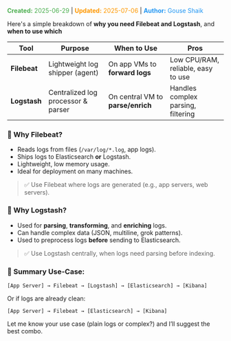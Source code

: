 <span style="color:#4caf50;"><b>Created:</b> 2025-06-29</span> | <span style="color:#ff9800;"><b>Updated:</b> 2025-07-06</span> | <span style="color:#2196f3;"><b>Author:</b> Gouse Shaik</span>

Here's a simple breakdown of **why you need Filebeat and Logstash**, and **when to use which**

|Tool|Purpose|When to Use|Pros|
|---|---|---|---|
|**Filebeat**|Lightweight log shipper (agent)|On app VMs to **forward logs**|Low CPU/RAM, reliable, easy to use|
|**Logstash**|Centralized log processor & parser|On central VM to **parse/enrich**|Handles complex parsing, filtering|

### 🔹 Why Filebeat?

- Reads logs from files (`/var/log/*.log`, app logs).
- Ships logs to Elasticsearch **or** Logstash.
- Lightweight, low memory usage.
- Ideal for deployment on many machines.

> ✅ Use Filebeat where logs are generated (e.g., app servers, web servers).

### 🔹 Why Logstash?

- Used for **parsing**, **transforming**, and **enriching** logs.
- Can handle complex data (JSON, multiline, grok patterns).
- Used to preprocess logs **before** sending to Elasticsearch.

> ✅ Use Logstash centrally, when logs need parsing before indexing.

### 🔧 Summary Use-Case:

```
[App Server] → Filebeat → [Logstash] → [Elasticsearch] → [Kibana]
```

Or if logs are already clean:

```
[App Server] → Filebeat → [Elasticsearch] → [Kibana]
```

Let me know your use case (plain logs or complex?) and I’ll suggest the best combo.